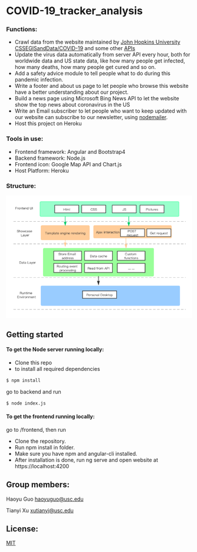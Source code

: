 # COVID-19_tracker\_analysis

<!--## Topic: 
### Build a website doing track and analysis of coronavirus in worldwide and America, including frontend and backend development.-->

### Functions:

* Crawl data from the website maintained by [John Hopkins University CSSEGISandData/COVID-19](https://github.com/CSSEGISandData/COVID-19) and some other [APIs](https://disease.sh/docs/)
* Update the virus data automatically from server API every hour, both for worldwide data and US state data, like how many people get infected, how many deaths, how many people get cured and so on. 
* Add a safety advice module to tell people what to do during this pandemic infection.
* Write a footer and about us page to let people who browse this website have a better understanding about our project.
* Build a news page using Microsoft Bing News API to let the website show the top news about coronavirus in the US
* Write an Email subscriber to let people who want to keep updated with our website can subscribe to our newsletter, using [nodemailer](https://nodemailer.com/message/).
* Host this project on Heroku

### Tools in use: 
* Frontend framework: Angular and Bootstrap4
* Backend framework: Node.js
* Frontend icon: Google Map API and Chart.js
* Host Platform: Heroku

### Structure:
![Markdown preferences pane](https://github.com/guohaoyu110/COVID-19_tracker_analysis/blob/master/frontend/src/assets/structure.png)

## Getting started
#### To get the Node server running locally:

- Clone this repo
- to install all required dependencies

```bash
$ npm install
```
go to backend and run 

```bash
$ node index.js
```

#### To get the frontend running locally:

go to /frontend, then run

- Clone the repository.
- Run npm install in folder.
- Make sure you have npm and angular-cli installed.
- After installation is done, run ng serve and open website at https://localhost:4200

## Group members:
Haoyu Guo   haoyuguo@usc.edu

Tianyi Xu   xutianyi@usc.edu 

<!--## Project proposal link:
https://docs.google.com/document/d/1BZBz4xfLIjS1I38m2HDi_x4Uc1u7bs1zMvgfVtk7GB4/edit-->

## License:
[MIT](https://choosealicense.com/licenses/mit/)
